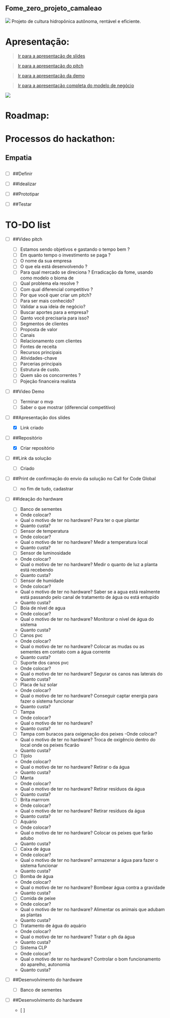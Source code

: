## Fome_zero_projeto_camaleao
![](https://cdn.discordapp.com/attachments/634439159754391583/867767265436631060/Fome_zero_-_IBM_2.jpg)
Projeto de cultura hidropônica autônoma, rentável e eficiente.

# Apresentação:
> [Ir para a apresentação de slides](https://docs.google.com/presentation/d/1kDnKfTGVjnSzuJHEI79H7WB59ZPi1RFYoc84ttLF-Zs/edit?usp=sharing "Ir para a apresentação de slides")

> [Ir para a apresentação do pitch](https://www.youtube.com/channel/UC8CDa-kB38Pfzai1C1sc0jA "I1")

> [Ir para a apresentação da demo](https://www.youtube.com/channel/UC8CDa-kB38Pfzai1C1sc0jA "I2")

> [Ir para a apresentação completa do modelo de negócio](https://www.youtube.com/channel/UC8CDa-kB38Pfzai1C1sc0jA "Ir para ")

![](https://cdn.discordapp.com/attachments/866464902898384907/868626927970320414/logo_naice.png)
# Roadmap:

# Processos do hackathon:
## Empatia
## 
##
##
##
- [ ] ##Definir
- [ ] ##Idealizar
- [ ] ##Prototipar
- [ ] ##Testar





# TO-DO list
- [ ] ##Video pitch
  - [ ] Estamos sendo objetivos e gastando o tempo bem ?
  - [ ] Em quanto tempo o investimento se paga ?
  - [ ] O nome da sua empresa
  - [ ] O que ela está desenvolvendo ?
  - [ ] Para qual mercado se direciona ? Erradicação da fome, usando como modelo o bioma de 
  - [ ] Qual problema ela resolve ?
  - [ ] Com qual diferencial competitivo ?
  - [ ] Por que você quer criar um pitch?
  - [ ] Para ser mais conhecido?
  - [ ] Validar a sua ideia de negócio?
  - [ ] Buscar aportes para a empresa?
  - [ ] Qanto você precisaria para isso?
  - [ ] Segmentos de clientes
  - [ ] Proposta de valor
  - [ ] Canais
  - [ ] Relacionamento com clientes
  - [ ] Fontes de receita
  - [ ] Recursos principais
  - [ ] Atividades-chave
  - [ ] Parcerias principais
  - [ ] Estrutura de custo.
  - [ ] Quem são os concorrentes ?
  - [ ] Pojeção financeira realista 

- [ ] ##Video Demo
    - [ ] Terminar o mvp
    - [ ] Saber o que mostrar (diferencial competitivo)
 
- [ ] ##Apresentação dos slides
    - [x] Link criado
    
- [ ] ##Repositório
  - [x] Criar repositório
  
- [ ] ##Link da solução
  - [ ] Criado
 
- [ ] ##Print de confirmação do envio da solução no Call for Code Global
  - [ ] no fim de tudo, cadastrar
  
- [ ] ##Ideação do hardware
  - [ ] Banco de sementes
  - Onde colocar?
  - Qual o motivo de ter no hardware? Para ter o que plantar
  - Quanto custa? 
  - [ ] Sensor de temperatura
  - Onde colocar?
  - Qual o motivo de ter no hardware? Medir a temperatura local
  - Quanto custa?
  - [ ] Sensor de luminosidade
  - Onde colocar?
  - Qual o motivo de ter no hardware? Medir o quanto de luz a planta está recebendo
  - Quanto custa?
  - [ ] Sensor de humidade
  - Onde colocar?
  - Qual o motivo de ter no hardware? Saber se a agua está realmente está passando pelo canal de tratamento de água ou está entupido
  - Quanto custa?
  - [ ] Boia de nível de agua
  - Onde colocar?
  - Qual o motivo de ter no hardware? Monitorar o nível de água do sistema
  - Quanto custa?
  - [ ] Canos pvc
  - Onde colocar?
  - Qual o motivo de ter no hardware? Colocar as mudas ou as sementes em contato com a água corrente
  - Quanto custa?
  - [ ] Suporte dos canos pvc
  - Onde colocar?
  - Qual o motivo de ter no hardware? Segurar os canos nas laterais do 
  - Quanto custa?
  - [ ] Placa de luz solar
  - Onde colocar?
  - Qual o motivo de ter no hardware? Conseguir captar energia para fazer o sistema funcionar
  - Quanto custa?
  - [ ] Tampa
  - Onde colocar?
  - Qual o motivo de ter no hardware?
  - Quanto custa?
  - [ ] Tampa com buracos para oxigenação dos peixes
  -Onde colocar?
  - Qual o motivo de ter no hardware? Troca de oxigêncio dentro do local onde os peixes ficarão
  - Quanto custa?
  - [ ] Tijolo
  - Onde colocar?
  - Qual o motivo de ter no hardware? Retirar o da água
  - Quanto custa?
  - [ ] Manta 
  - Onde colocar?
  - Qual o motivo de ter no hardware? Retirar resíduos da água
  - Quanto custa?
  - [ ] Brita marrrom
  - Onde colocar?
  - Qual o motivo de ter no hardware? Retirar resíduos da água
  - Quanto custa?
  - [ ] Aquário
  - Onde colocar?
  - Qual o motivo de ter no hardware? Colocar os peixes que farão adubo
  - Quanto custa?
  - [ ] Caixa de água
  - Onde colocar?
  - Qual o motivo de ter no hardware? armazenar a água para fazer o sistema funcionar
  - Quanto custa?
  - [ ] Bomba de água 
  - Onde colocar?
  - Qual o motivo de ter no hardware? Bombear água contra a gravidade
  - Quanto custa?
  - [ ] Comida de peixe
  - Onde colocar?
  - Qual o motivo de ter no hardware? Alimentar os animais que adubam as plantas
  - Quanto custa?
  - [ ] Tratamento de água do aquário
  - Onde colocar?
  - Qual o motivo de ter no hardware? Tratar o ph da água 
  - Quanto custa?
  - [ ] Sistema CLP
  - Onde colocar?
  - Qual o motivo de ter no hardware? Controlar o bom funcionamento do aparelho, autonomia
  - Quanto custa?

- [ ] ##Desenvolvimento do hardware
  - [ ] Banco de sementes
- [ ] ##Desenvolvimento do hardware
  - [ ] 
